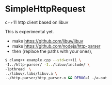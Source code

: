 # SimpleHttpRequest

c++11 http client based on libuv

This is experimental yet.


* make https://github.com/libuv/libuv
* make https://github.com/nodejs/http-parser
* then (replace the paths with your ones),
```bash
$ clang++ example.cpp --std=c++11 \
-I../http-parser/ -I../libuv/include/ \
-lpthread  \
../libuv/.libs/libuv.a \
../http-parser/http_parser.o && DEBUG=1 ./a.out
```
